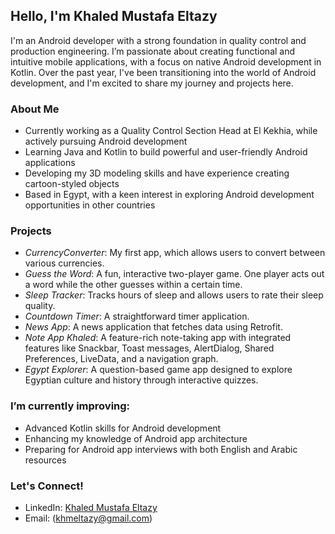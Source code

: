 ## Hello, I'm Khaled Mustafa Eltazy

I'm an Android developer with a strong foundation in quality control and production engineering. I’m passionate about creating functional and intuitive mobile applications, with a focus on native Android development in Kotlin. Over the past year, I've been transitioning into the world of Android development, and I'm excited to share my journey and projects here.

### About Me
- Currently working as a Quality Control Section Head at El Kekhia, while actively pursuing Android development
- Learning Java and Kotlin to build powerful and user-friendly Android applications
- Developing my 3D modeling skills and have experience creating cartoon-styled objects
- Based in Egypt, with a keen interest in exploring Android development opportunities in other countries

### Projects
- *CurrencyConverter*: My first app, which allows users to convert between various currencies.
- *Guess the Word*: A fun, interactive two-player game. One player acts out a word while the other guesses within a certain time.
- *Sleep Tracker*: Tracks hours of sleep and allows users to rate their sleep quality.
- *Countdown Timer*: A straightforward timer application.
- *News App*: A news application that fetches data using Retrofit.
- *Note App Khaled*: A feature-rich note-taking app with integrated features like Snackbar, Toast messages, AlertDialog, Shared Preferences, LiveData, and a navigation graph.
- *Egypt Explorer*: A question-based game app designed to explore Egyptian culture and history through interactive quizzes.

### I’m currently improving:
- Advanced Kotlin skills for Android development
- Enhancing my knowledge of Android app architecture
- Preparing for Android app interviews with both English and Arabic resources

### Let's Connect!
- LinkedIn: [Khaled Mustafa Eltazy](https://www.linkedin.com/in/khmeltazy/)
- Email: (khmeltazy@gmail.com)
